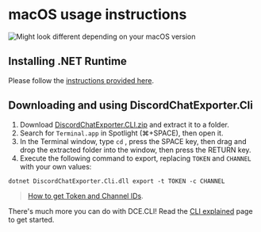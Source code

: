 # macOS usage instructions

![Might look different depending on your macOS version](https://i.imgur.com/gA8jFjJ.png)

## Installing .NET Runtime

Please follow the [instructions provided here](https://github.com/Tyrrrz/DiscordChatExporter/blob/master/.docs/Dotnet.md).

## Downloading and using DiscordChatExporter.Cli

1. Download [DiscordChatExporter.CLI.zip](https://github.com/Tyrrrz/DiscordChatExporter/releases/latest) and extract it to a folder.
2. Search for `Terminal.app` in Spotlight (⌘+SPACE), then open it.
3. In the Terminal window, type `cd` , press the SPACE key, then drag and drop the extracted folder into the window, then press the RETURN key.
4. Execute the following command to export, replacing `TOKEN` and `CHANNEL` with your own values:

```
dotnet DiscordChatExporter.Cli.dll export -t TOKEN -c CHANNEL
```

> [How to get Token and Channel IDs](https://github.com/Tyrrrz/DiscordChatExporter/blob/master/.docs/Token-and-IDs.md).

There's much more you can do with DCE.CLI! Read the [CLI explained](https://github.com/Tyrrrz/DiscordChatExporter/blob/master/.docs/Getting-started.md#dcecli-commands-) page to get started.
